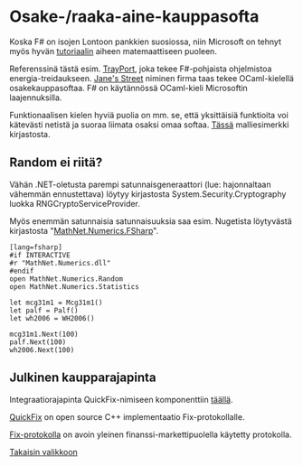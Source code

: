 
# Osake-/raaka-aine-kauppasofta #

Koska F# on isojen Lontoon pankkien suosiossa, niin Microsoft on tehnyt myös hyvän [tutoriaalin](http://www.tryfsharp.org/Learn/financial-computing#understanding-european-options) aiheen matemaattiseen puoleen.

Referenssinä tästä esim. [TrayPort](http://www.trayport.com/), joka tekee F#-pohjaista ohjelmistoa energia-treidaukseen. [Jane's Street](https://blogs.janestreet.com/caml-trading-talk-at-cmu/) niminen firma taas tekee OCaml-kielellä osakekauppasoftaa. F# on käytännössä OCaml-kieli Microsoftin laajennuksilla.

Funktionaalisen kielen hyviä puolia on mm. se, että yksittäisiä funktioita voi kätevästi netistä ja suoraa liimata osaksi omaa softaa. [Tässä](http://www.fssnip.net/pages/AllTags) malliesimerkki kirjastosta.


## Random ei riitä? ##

Vähän .NET-oletusta parempi satunnaisgeneraattori (lue: hajonnaltaan vähemmän ennustettava) löytyy kirjastosta System.Security.Cryptography luokka RNGCryptoServiceProvider.

Myös enemmän satunnaisia satunnaisuuksia saa esim. Nugetista löytyvästä kirjastosta "[MathNet.Numerics.FSharp](https://www.nuget.org/packages/MathNet.Numerics.FSharp)".

    [lang=fsharp]
    #if INTERACTIVE
    #r "MathNet.Numerics.dll"
    #endif
    open MathNet.Numerics.Random
    open MathNet.Numerics.Statistics
    
    let mcg31m1 = Mcg31m1()
    let palf = Palf()
    let wh2006 = WH2006()
    
    mcg31m1.Next(100)
    palf.Next(100)
    wh2006.Next(100)
    

## Julkinen kaupparajapinta ##

Integraatiorajapinta QuickFix-nimiseen komponenttiin [täällä](https://github.com/joastbg/fsharp-for-quantitative-finance/blob/master/Chapter07/FIX.fs).

[QuickFix](http://www.quickfixengine.org/) on open source C++ implementaatio Fix-protokollalle. 

[Fix-protokolla](http://www.fixtradingcommunity.org/) on avoin yleinen finanssi-markettipuolella käytetty protokolla.
 

[Takaisin valikkoon](../Readme.html)
